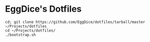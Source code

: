 # EggDice's Dotfiles


```
cd; git clone https://github.com/EggDice/dotfiles/tarball/master ~/Projects/dotfiles
cd ~/Projects/dotfiles/
./bootstrap.sh
```

